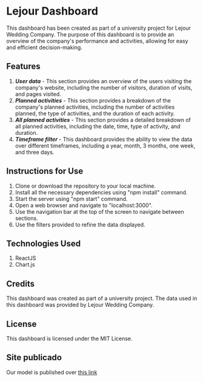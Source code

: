 # Lejour Dashboard

This dashboard has been created as part of a university project for Lejour Wedding Company. The purpose of this dashboard is to provide an overview of the company's performance and activities, allowing for easy and efficient decision-making.

## Features

1. ***User data*** - This section provides an overview of the users visiting the company's website, including the number of visitors, duration of visits, and pages visited.
2. ***Planned activities*** - This section provides a breakdown of the company's planned activities, including the number of activities planned, the type of activities, and the duration of each activity.
3. ***All planned activities*** - This section provides a detailed breakdown of all planned activities, including the date, time, type of activity, and duration.
4. ***Timeframe filter*** - This dashboard provides the ability to view the data over different timeframes, including a year, month, 3 months, one week, and three days.

## Instructions for Use

1. Clone or download the repository to your local machine.
2. Install all the necessary dependencies using "npm install" command.
3. Start the server using "npm start" command.
4. Open a web browser and navigate to "localhost:3000".
5. Use the navigation bar at the top of the screen to navigate between sections.
6. Use the filters provided to refine the data displayed.

## Technologies Used

1. ReactJS
2. Chart.js

## Credits

This dashboard was created as part of a university project. The data used in this dashboard was provided by Lejour Wedding Company.

## License
This dashboard is licensed under the MIT License.

## Site publicado

Our model is published over [this link](https://fiap-lejour-dashboard.vercel.app/)

